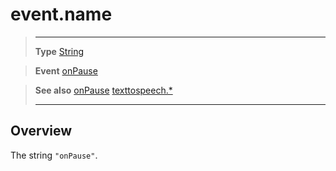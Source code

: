 # event.name

> --------------------- ------------------------------------------------------------------------------------------
> __Type__              [String](https://docs.coronalabs.com/api/type/String.html)

> __Event__             [onPause](/plugin/texttospeech/event/onPause/)

> __See also__          [onPause](/plugin/texttospeech/event/onPause/)
>						[texttospeech.*](/plugin/texttospeech/)
> --------------------- ------------------------------------------------------------------------------------------

## Overview

The string `"onPause"`.